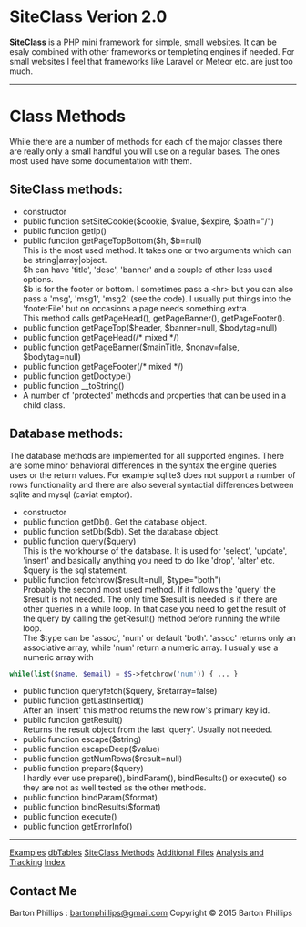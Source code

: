 # SiteClass Verion 2.0

**SiteClass** is a PHP mini framework for simple, small websites. It can be esaly combined with other frameworks or templeting engines if needed. For small websites I feel that frameworks like Laravel or Meteor etc. are just too much.

---

# Class Methods

While there are a number of methods for each of the major classes there are really only a small handful you will use on a regular bases. The ones most used have some documentation with them.

## SiteClass methods:

* constructor
* public function setSiteCookie($cookie, $value, $expire, $path="/")
* public function getIp()
* public function getPageTopBottom($h, $b=null)  
This is the most used method. It takes one or two arguments which can be string|array|object.  
$h can have 'title', 'desc', 'banner' and a couple of other less used options.  
$b is for the footer or bottom. I sometimes pass a &lt;hr&gt; but you can also pass a 'msg', 'msg1', 'msg2' (see the code). I usually put things into the 'footerFile' but on occasions a page needs something extra.  
This method calls getPageHead(), getPageBanner(), getPageFooter().
* public function getPageTop($header, $banner=null, $bodytag=null)
* public function getPageHead(/* mixed */)
* public function getPageBanner($mainTitle, $nonav=false, $bodytag=null)
* public function getPageFooter(/* mixed */)
* public function getDoctype()
* public function \__toString()
* A number of 'protected' methods and properties that can be used in a child class.

## Database methods:

The database methods are implemented for all supported engines. There are some minor behavioral differences in the syntax the engine queries uses or the return values. For example sqlite3 does not support a number of rows functionality and there are also several syntactial differences between sqlite and mysql (caviat emptor).

* constructor
* public function getDb(). Get the database object.
* public function setDb($db). Set the database object.
* public function query($query)  
This is the workhourse of the database. It is used for 'select', 'update', 'insert' and basically anything you need to do like 'drop', 'alter' etc. $query is the sql statement.
* public function fetchrow($result=null, $type="both")  
Probably the second most used method. If it follows the 'query' the $result is not needed. The only time $result is needed is if there are other queries in a while loop. In that case you need to get the result of the query by calling the getResult() method before running the while loop.  
The $type can be 'assoc', 'num' or default 'both'. 'assoc' returns only an associative array, while 'num' return a numeric array. I usually use a numeric array with

```php
while(list($name, $email) = $S->fetchrow('num')) { ... }
```

* public function queryfetch($query, $retarray=false)
* public function getLastInsertId()  
After an 'insert' this method returns the new row's primary key id.
* public function getResult()  
Returns the result object from the last 'query'. Usually not needed.
* public function escape($string)
* public function escapeDeep($value)
* public function getNumRows($result=null)
* public function prepare($query)  
I hardly ever use prepare(), bindParam(), bindResults() or execute() so they are not as well tested as the other methods.
* public function bindParam($format)
* public function bindResults($format)
* public function execute()
* public function getErrorInfo()

---

[Examples](examples.html)
[dbTables](dbTables.html)
[SiteClass Methods](siteclass.html)
[Additional Files](files.html)
[Analysis and Tracking](analysis.html)
[Index](index.html)

## Contact Me

Barton Phillips : <a href="mailto://bartonphillips@gmail.com">bartonphillips@gmail.com</a>
Copyright &copy; 2015 Barton Phillips
